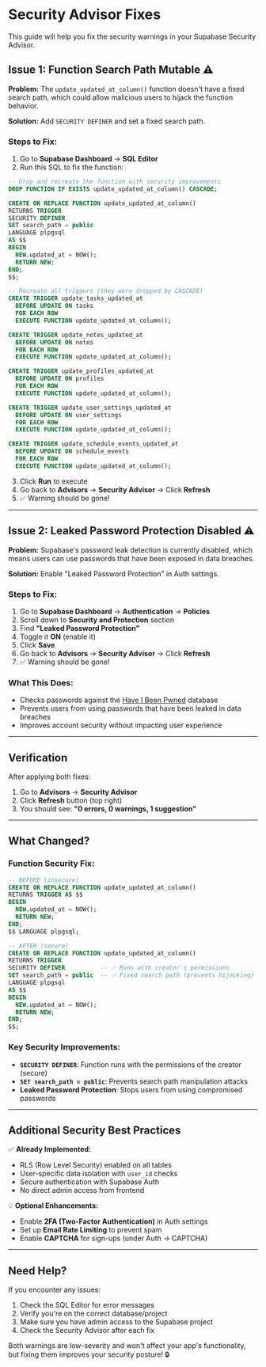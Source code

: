# Security Advisor Fixes

This guide will help you fix the security warnings in your Supabase Security Advisor.

## Issue 1: Function Search Path Mutable ⚠️

**Problem:** The `update_updated_at_column()` function doesn't have a fixed search path, which could allow malicious users to hijack the function behavior.

**Solution:** Add `SECURITY DEFINER` and set a fixed search path.

### Steps to Fix:

1. Go to **Supabase Dashboard** → **SQL Editor**
2. Run this SQL to fix the function:

```sql
-- Drop and recreate the function with security improvements
DROP FUNCTION IF EXISTS update_updated_at_column() CASCADE;

CREATE OR REPLACE FUNCTION update_updated_at_column()
RETURNS TRIGGER 
SECURITY DEFINER
SET search_path = public
LANGUAGE plpgsql
AS $$
BEGIN
  NEW.updated_at = NOW();
  RETURN NEW;
END;
$$;

-- Recreate all triggers (they were dropped by CASCADE)
CREATE TRIGGER update_tasks_updated_at
  BEFORE UPDATE ON tasks
  FOR EACH ROW
  EXECUTE FUNCTION update_updated_at_column();

CREATE TRIGGER update_notes_updated_at
  BEFORE UPDATE ON notes
  FOR EACH ROW
  EXECUTE FUNCTION update_updated_at_column();

CREATE TRIGGER update_profiles_updated_at
  BEFORE UPDATE ON profiles
  FOR EACH ROW
  EXECUTE FUNCTION update_updated_at_column();

CREATE TRIGGER update_user_settings_updated_at
  BEFORE UPDATE ON user_settings
  FOR EACH ROW
  EXECUTE FUNCTION update_updated_at_column();

CREATE TRIGGER update_schedule_events_updated_at
  BEFORE UPDATE ON schedule_events
  FOR EACH ROW
  EXECUTE FUNCTION update_updated_at_column();
```

3. Click **Run** to execute
4. Go back to **Advisors** → **Security Advisor** → Click **Refresh**
5. ✅ Warning should be gone!

---

## Issue 2: Leaked Password Protection Disabled ⚠️

**Problem:** Supabase's password leak detection is currently disabled, which means users can use passwords that have been exposed in data breaches.

**Solution:** Enable "Leaked Password Protection" in Auth settings.

### Steps to Fix:

1. Go to **Supabase Dashboard** → **Authentication** → **Policies**
2. Scroll down to **Security and Protection** section
3. Find **"Leaked Password Protection"**
4. Toggle it **ON** (enable it)
5. Click **Save**
6. Go back to **Advisors** → **Security Advisor** → Click **Refresh**
7. ✅ Warning should be gone!

### What This Does:
- Checks passwords against the [Have I Been Pwned](https://haveibeenpwned.com/) database
- Prevents users from using passwords that have been leaked in data breaches
- Improves account security without impacting user experience

---

## Verification

After applying both fixes:

1. Go to **Advisors** → **Security Advisor**
2. Click **Refresh** button (top right)
3. You should see: **"0 errors, 0 warnings, 1 suggestion"**

---

## What Changed?

### Function Security Fix:
```sql
-- BEFORE (insecure)
CREATE OR REPLACE FUNCTION update_updated_at_column()
RETURNS TRIGGER AS $$
BEGIN
  NEW.updated_at = NOW();
  RETURN NEW;
END;
$$ LANGUAGE plpgsql;

-- AFTER (secure)
CREATE OR REPLACE FUNCTION update_updated_at_column()
RETURNS TRIGGER 
SECURITY DEFINER          -- ✅ Runs with creator's permissions
SET search_path = public  -- ✅ Fixed search path (prevents hijacking)
LANGUAGE plpgsql
AS $$
BEGIN
  NEW.updated_at = NOW();
  RETURN NEW;
END;
$$;
```

### Key Security Improvements:
- **`SECURITY DEFINER`**: Function runs with the permissions of the creator (secure)
- **`SET search_path = public`**: Prevents search path manipulation attacks
- **Leaked Password Protection**: Stops users from using compromised passwords

---

## Additional Security Best Practices

✅ **Already Implemented:**
- RLS (Row Level Security) enabled on all tables
- User-specific data isolation with `user_id` checks
- Secure authentication with Supabase Auth
- No direct admin access from frontend

💡 **Optional Enhancements:**
- Enable **2FA (Two-Factor Authentication)** in Auth settings
- Set up **Email Rate Limiting** to prevent spam
- Enable **CAPTCHA** for sign-ups (under Auth → CAPTCHA)

---

## Need Help?

If you encounter any issues:
1. Check the SQL Editor for error messages
2. Verify you're on the correct database/project
3. Make sure you have admin access to the Supabase project
4. Check the Security Advisor after each fix

Both warnings are low-severity and won't affect your app's functionality, but fixing them improves your security posture! 🔒
